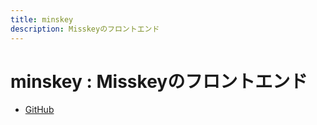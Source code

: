 ```yaml
---
title: minskey
description: Misskeyのフロントエンド
---
```


# minskey : Misskeyのフロントエンド

- [GitHub](https://github.com/yamader/minskey)
